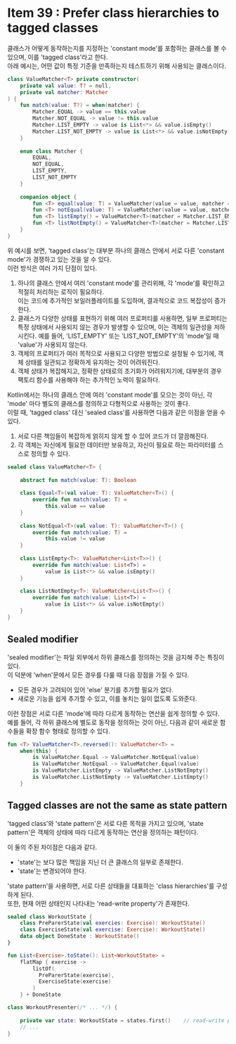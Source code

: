 
# Item 39 : Prefer class hierarchies to tagged classes

클래스가 어떻게 동작하는지를 지정하는 'constant mode'를 포함하는 클래스를 볼 수 있으며, 이를 'tagged class'라고 한다.  
아래 예시는, 어떤 값이 특정 기준을 만족하는지 테스트하기 위해 사용되는 클래스이다.

```kotlin
class ValueMatcher<T> private constructor(
    private val value: T? = null,
    private val matcher: Matcher
) {
    fun match(value: T?) = when(matcher) {
        Matcher.EQUAL -> value == this.value
        Matcher.NOT_EQUAL -> value != this.value
        Matcher.LIST_EMPTY -> value is List<*> && value.isEmpty()
        Matcher.LIST_NOT_EMPTY -> value is List<*> && value.isNotEmpty()
    }
    
    enum class Matcher { 
        EQUAL,
        NOT_EQUAL,
        LIST_EMPTY,
        LIST_NOT_EMPTY 
    }
    
    companion object {
        fun <T> equal(value: T) = ValueMatcher(value = value, matcher = Matcher.EQUAL)
        fun <T> notEqual(value: T) = ValueMatcher(value = value, matcher = Matcher.NOT_EQUAL)
        fun <T> listEmpty() = ValueMatcher<T>(matcher = Matcher.LIST_EMPTY)
        fun <T> listNotEmpty() = ValueMatcher<T>(matcher = Matcher.LIST_NOT_EMPTY)
    }
}
```

위 예시를 보면, 'tagged class'는 대부분 하나의 클래스 안에서 서로 다른 'constant mode'가 경쟁하고 있는 것을 알 수 있다.  
이런 방식은 여러 가지 단점이 있다.

1. 하나의 클래스 안에서 여러 'constant mode'를 관리위해, 각 'mode'를 확인하고 적절히 처리하는 로직이 필요하다.  
   이는 코드에 추가적인 보일러플레이트를 도입하며, 결과적으로 코드 복잡성이 증가한다.
2. 클래스가 다양한 상태를 표현하기 위해 여러 프로퍼티를 사용하면, 일부 프로퍼티는 특정 상태에서 사용되지 않는 경우가 발생할 수 있으며, 이는 객체의 일관성을 저하시킨다.
   예를 들어, 'LIST_EMPTY' 또는 'LIST_NOT_EMPTY'의 'mode'일 때 'value'가 사용되지 않는다.
3. 객체의 프로퍼티가 여러 목적으로 사용되고 다양한 방법으로 설정될 수 있기에, 객체 상태를 일관되고 정확하게 유지하는 것이 어려워진다.
4. 객체 상태가 복잡해지고, 정확한 상태로의 초기화가 어려워지기에, 대부분의 경우 팩토리 함수를 사용해야 하는 추가적인 노력이 필요하다.

Kotlin에서는 하나의 클래스 안에 여러 'constant mode'를 모으는 것이 아닌, 각 'mode' 마다 별도의 클래스를 정의하고 다형적으로 사용하는 것이 좋다.  
이럴 때, 'tagged class' 대신 'sealed class'를 사용하면 다음과 같은 이점을 얻을 수 있다.

1. 서로 다른 책임들이 복잡하게 얽히지 않게 할 수 있어 코드가 더 깔끔해진다.
2. 각 객체는 자신에게 필요한 데이터만 보유하고, 자신이 필요로 하는 파라미터를 스스로 정의할 수 있다.

```kotlin
sealed class ValueMatcher<T> {
    
    abstract fun match(value: T): Boolean 
    
    class Equal<T>(val value: T): ValueMatcher<T>() {
        override fun match(value: T) = 
            this.value == value
    }
    
    class NotEqual<T>(val value: T): ValueMatcher<T>() {
        override fun match(value: T) = 
            this.value != value
    }
    
    class ListEmpty<T>: ValueMatcher<List<T>>() {
        override fun match(value: List<T>) = 
            value is List<*> && value.isEmpty()
    }
    
    class ListNotEmpty<T>: ValueMatcher<List<T>>() {
        override fun match(value: List<T>) = 
            value is List<*> && value.isNotEmpty()
    }
}
```

## Sealed modifier

'sealed modifier'는 파일 외부에서 하위 클래스를 정의하는 것을 금지해 주는 특징이 있다.  
이 덕분에 'when'문에서 모든 경우를 다룰 때 다음 장점을 가질 수 있다.

- 모든 경우가 고려되어 있어 'else' 분기를 추가할 필요가 없다.
- 새로운 기능을 쉽게 추가할 수 있고, 이를 놓치는 일이 없도록 도와준다.

이런 장점은 서로 다른 'mode'에 따라 다르게 동작하는 연산을 쉽게 정의할 수 있다.  
예를 들어, 각 하위 클래스에 별도로 동작을 정의하는 것이 아닌, 다음과 같이 새로운 함수들을 확장 함수 형태로 정의할 수 있다.

```kotlin
fun <T> ValueMatcher<T>.reversed(): ValueMatcher<T> = 
    when(this) {
        is ValueMatcher.Equal -> ValueMatcher.NotEqual(value)
        is ValueMatcher.NotEqual -> ValueMatcher.Equal(value)
        is ValueMatcher.ListEmpty -> ValueMatcher.ListNotEmpty()
        is ValueMatcher.ListNotEmpty -> ValueMatcher.ListEmpty()
    }
```

## Tagged classes are not the same as state pattern

'tagged class'와 'state pattern'은 서로 다른 목적을 가지고 있으며, 'state pattern'은 객체의 상태에 따라 다르게 동작하는 연산을 정의하는 패턴이다.

이 둘의 주된 차이점은 다음과 같다.

- 'state'는 보다 많은 책임을 지닌 더 큰 클래스의 일부로 존재한다.
- 'state'는 변경되어야 한다.

'state pattern'을 사용하면, 서로 다른 상태들을 대표하는 'class hierarchies'를 구성하게 된다.  
또한, 현재 어떤 상태인지 나타내는 'read-write property'가 존재한다.

```kotlin
sealed class WorkoutState { 
    class PreParerState(val exercies: Exercise): WorkoutState()
    class ExerciseState(val exercise: Exercise): WorkoutState()
    data object DoneState : WorkoutState()
}

fun List<Exercise>.toState(): List<WorkoutState> = 
    flatMap { exercise ->
        listOf(
          PreParerState(exercise),
          ExerciseState(exercise)
        )
    } + DoneState

class WorkoutPresenter(/* ... */) {
    
    private var state: WorkoutState = states.first()    // read-write property
    // ...
}
```